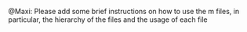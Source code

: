 @Maxi: Please add some brief instructions on how to use the m files, in particular, the hierarchy of the files and the usage of each file